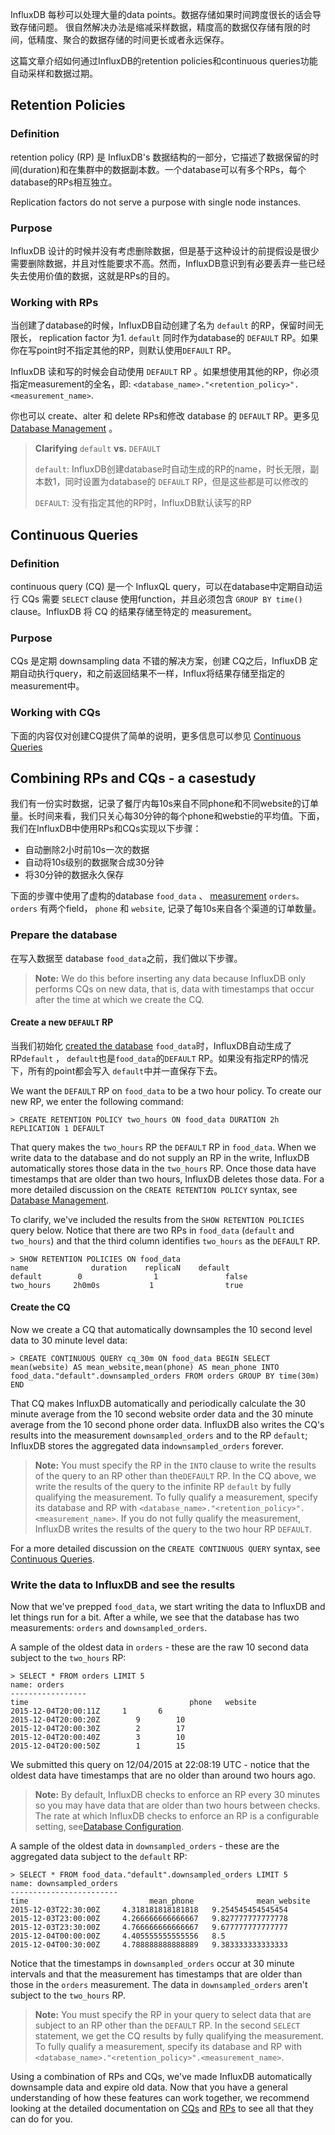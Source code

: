 InfluxDB 每秒可以处理大量的data points。数据存储如果时间跨度很长的话会导致存储问题。 很自然解决办法是缩减采样数据，精度高的数据仅存储有限的时间，低精度、聚合的数据存储的时间更长或者永远保存。

这篇文章介绍如何通过InfluxDB的retention policies和continuous queries功能自动采样和数据过期。

## **Retention Policies**

### **Definition**

retention policy \(RP\) 是 InfluxDB's 数据结构的一部分，它描述了数据保留的时间\(duration\)和在集群中的数据副本数。一个database可以有多个RPs，每个database的RPs相互独立。

Replication factors do not serve a purpose with single node instances.

### **Purpose**

InfluxDB 设计的时候并没有考虑删除数据，但是基于这种设计的前提假设是很少需要删除数据，并且对性能要求不高。然而，InfluxDB意识到有必要丢弃一些已经失去使用价值的数据，这就是RPs的目的。

### **Working with RPs**

当创建了database的时候，InfluxDB自动创建了名为 `default` 的RP，保留时间无限长， replication factor 为1. `default` 同时作为database的 `DEFAULT` RP。如果你在写point时不指定其他的RP，则默认使用`DEFAULT` RP。

InfluxDB 读和写的时候会自动使用 `DEFAULT` RP 。如果想使用其他的RP，你必须指定measurement的全名，即: `<database_name>."<retention_policy>".<measurement_name>`.

你也可以 create、alter 和 delete RPs和修改 database 的 `DEFAULT` RP。更多见 [Database Management](/database-management.md) 。

> **Clarifying** `default` **vs.** `DEFAULT`
> 
> `default`: InfluxDB创建database时自动生成的RP的name，时长无限，副本数1，同时设置为database的 `DEFAULT` RP，但是这些都是可以修改的
> 
> `DEFAULT`: 没有指定其他的RP时，InfluxDB默认读写的RP

## **Continuous Queries**

### **Definition**

continuous query \(CQ\) 是一个 InfluxQL query，可以在database中定期自动运行 CQs 需要 `SELECT` clause 使用function，并且必须包含 `GROUP BY time()` clause。InfluxDB 将 CQ 的结果存储至特定的 measurement。

### **Purpose**

CQs 是定期 downsampling data 不错的解决方案，创建 CQ之后，InfluxDB 定期自动执行query，和之前返回结果不一样，Influx将结果存储至指定的measurement中。

### **Working with CQs**

下面的内容仅对创建CQ提供了简单的说明，更多信息可以参见 [Continuous Queries](/continuous-queries.md)

## **Combining RPs and CQs - a casestudy**

我们有一份实时数据，记录了餐厅内每10s来自不同phone和不同website的订单量。长时间来看，我们只关心每30分钟的每个phone和webstie的平均值。下面，我们在InfluxDB中使用RPs和CQs实现以下步骤：

* 自动删除2小时前10s一次的数据
* 自动将10s级别的数据聚合成30分钟
* 将30分钟的数据永久保存

下面的步骤中使用了虚构的database `food_data` 、 [measurement](https://github.com/influxdata/docs.influxdata.com/blob/master/influxdb/v0.13/concepts/glossary/#measurement) `orders。` `orders` 有两个field， `phone` 和 `website`, 记录了每10s来自各个渠道的订单数量。

### **Prepare the database**

在写入数据至 database `food_data`之前，我们做以下步骤。

> **Note:** We do this before inserting any data because InfluxDB only performs CQs on new data, that is, data with timestamps that occur after the time at which we create the CQ.

#### **Create a new **`DEFAULT`** RP**

当我们初始化 [created the database](/database-management.md) `food_data`时，InfluxDB自动生成了RP`default` ， `default`也是`food_data`的`DEFAULT` RP。如果没有指定RP的情况下，所有的point都会写入 `default`中并一直保存下去。

We want the `DEFAULT` RP on `food_data` to be a two hour policy. To create our new RP, we enter the following command:

```
> CREATE RETENTION POLICY two_hours ON food_data DURATION 2h REPLICATION 1 DEFAULT
```

That query makes the `two_hours` RP the `DEFAULT` RP in `food_data`. When we write data to the database and do not supply an RP in the write, InfluxDB automatically stores those data in the `two_hours` RP. Once those data have timestamps that are older than two hours, InfluxDB deletes those data. For a more detailed discussion on the `CREATE RETENTION POLICY` syntax, see [Database Management](https://github.com/influxdata/docs.influxdata.com/blob/master/influxdb/v0.13/query_language/database_management/#retention-policy-management).

To clarify, we've included the results from the `SHOW RETENTION POLICIES` query below. Notice that there are two RPs in `food_data` \(`default` and `two_hours`\) and that the third column identifies `two_hours` as the `DEFAULT` RP.

```
> SHOW RETENTION POLICIES ON food_data
name              duration    replicaN    default
default        0                1               false
two_hours     2h0m0s           1                true
```

#### **Create the CQ**

Now we create a CQ that automatically downsamples the 10 second level data to 30 minute level data:

```
> CREATE CONTINUOUS QUERY cq_30m ON food_data BEGIN SELECT mean(website) AS mean_website,mean(phone) AS mean_phone INTO food_data."default".downsampled_orders FROM orders GROUP BY time(30m) END
```

That CQ makes InfluxDB automatically and periodically calculate the 30 minute average from the 10 second website order data and the 30 minute average from the 10 second phone order data. InfluxDB also writes the CQ's results into the measurement `downsampled_orders` and to the RP `default`; InfluxDB stores the aggregated data in`downsampled_orders` forever.

> **Note:** You must specify the RP in the `INTO` clause to write the results of the query to an RP other than the`DEFAULT` RP. In the CQ above, we write the results of the query to the infinite RP `default` by fully qualifying the measurement. To fully qualify a measurement, specify its database and RP with `<database_name>."<retention_policy>".<measurement_name>`. If you do not fully qualify the measurement, InfluxDB writes the results of the query to the two hour RP `DEFAULT`.

For a more detailed discussion on the `CREATE CONTINUOUS QUERY` syntax, see [Continuous Queries](https://github.com/influxdata/docs.influxdata.com/blob/master/influxdb/v0.13/query_language/continuous_queries).

### **Write the data to InfluxDB and see the results**

Now that we've prepped `food_data`, we start writing the data to InfluxDB and let things run for a bit. After a while, we see that the database has two measurements: `orders` and `downsampled_orders`.

A sample of the oldest data in `orders` - these are the raw 10 second data subject to the `two_hours` RP:

```
> SELECT * FROM orders LIMIT 5
name: orders
-----------------
time                                    phone   website
2015-12-04T20:00:11Z     1       6
2015-12-04T20:00:20Z        9        10
2015-12-04T20:00:30Z        2        17
2015-12-04T20:00:40Z        3        10
2015-12-04T20:00:50Z        1        15
```

We submitted this query on 12\/04\/2015 at 22:08:19 UTC - notice that the oldest data have timestamps that are no older than around two hours ago.

> **Note:** By default, InfluxDB checks to enforce an RP every 30 minutes so you may have data that are older than two hours between checks. The rate at which InfluxDB checks to enforce an RP is a configurable setting, see[Database Configuration](https://github.com/influxdata/docs.influxdata.com/blob/master/influxdb/v0.13/administration/config/#retention).

A sample of the oldest data in `downsampled_orders` - these are the aggregated data subject to the `default` RP:

```
> SELECT * FROM food_data."default".downsampled_orders LIMIT 5
name: downsampled_orders
------------------------
time                           mean_phone              mean_website
2015-12-03T22:30:00Z     4.318181818181818   9.254545454545454
2015-12-03T23:00:00Z     4.266666666666667   9.827777777777778
2015-12-03T23:30:00Z     4.766666666666667   9.677777777777777
2015-12-04T00:00:00Z     4.405555555555556   8.5
2015-12-04T00:30:00Z     4.788888888888889   9.383333333333333
```

Notice that the timestamps in `downsampled_orders` occur at 30 minute intervals and that the measurement has timestamps that are older than those in the `orders` measurement. The data in `downsampled_orders` aren't subject to the `two_hours` RP.

> **Note:** You must specify the RP in your query to select data that are subject to an RP other than the `DEFAULT` RP. In the second `SELECT` statement, we get the CQ results by fully qualifying the measurement. To fully qualify a measurement, specify its database and RP with `<database_name>."<retention_policy>".<measurement_name>`.

Using a combination of RPs and CQs, we've made InfluxDB automatically downsample data and expire old data. Now that you have a general understanding of how these features can work together, we recommend looking at the detailed documentation on [CQs](https://github.com/influxdata/docs.influxdata.com/blob/master/influxdb/v0.13/query_language/continuous_queries) and [RPs](https://github.com/influxdata/docs.influxdata.com/blob/master/influxdb/v0.13/query_language/database_management/#retention-policy-management) to see all that they can do for you.

